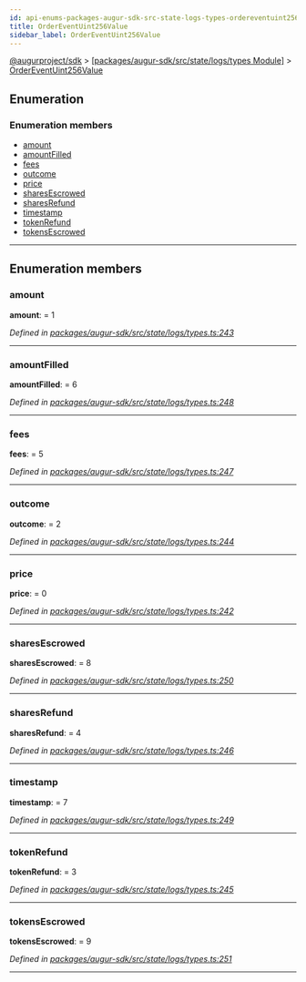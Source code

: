 ```yaml
---
id: api-enums-packages-augur-sdk-src-state-logs-types-ordereventuint256value
title: OrderEventUint256Value
sidebar_label: OrderEventUint256Value
---
```


[@augurproject/sdk](api-readme.md) > [[packages/augur-sdk/src/state/logs/types Module]](api-modules-packages-augur-sdk-src-state-logs-types-module.md) > [OrderEventUint256Value](api-enums-packages-augur-sdk-src-state-logs-types-ordereventuint256value.md)

## Enumeration

### Enumeration members

* [amount](api-enums-packages-augur-sdk-src-state-logs-types-ordereventuint256value.md#amount)
* [amountFilled](api-enums-packages-augur-sdk-src-state-logs-types-ordereventuint256value.md#amountfilled)
* [fees](api-enums-packages-augur-sdk-src-state-logs-types-ordereventuint256value.md#fees)
* [outcome](api-enums-packages-augur-sdk-src-state-logs-types-ordereventuint256value.md#outcome)
* [price](api-enums-packages-augur-sdk-src-state-logs-types-ordereventuint256value.md#price)
* [sharesEscrowed](api-enums-packages-augur-sdk-src-state-logs-types-ordereventuint256value.md#sharesescrowed)
* [sharesRefund](api-enums-packages-augur-sdk-src-state-logs-types-ordereventuint256value.md#sharesrefund)
* [timestamp](api-enums-packages-augur-sdk-src-state-logs-types-ordereventuint256value.md#timestamp)
* [tokenRefund](api-enums-packages-augur-sdk-src-state-logs-types-ordereventuint256value.md#tokenrefund)
* [tokensEscrowed](api-enums-packages-augur-sdk-src-state-logs-types-ordereventuint256value.md#tokensescrowed)

---

## Enumeration members

<a id="amount"></a>

###  amount

**amount**:  = 1

*Defined in [packages/augur-sdk/src/state/logs/types.ts:243](https://github.com/AugurProject/augur/blob/a689f5d0f9/packages/augur-sdk/src/state/logs/types.ts#L243)*

___
<a id="amountfilled"></a>

###  amountFilled

**amountFilled**:  = 6

*Defined in [packages/augur-sdk/src/state/logs/types.ts:248](https://github.com/AugurProject/augur/blob/a689f5d0f9/packages/augur-sdk/src/state/logs/types.ts#L248)*

___
<a id="fees"></a>

###  fees

**fees**:  = 5

*Defined in [packages/augur-sdk/src/state/logs/types.ts:247](https://github.com/AugurProject/augur/blob/a689f5d0f9/packages/augur-sdk/src/state/logs/types.ts#L247)*

___
<a id="outcome"></a>

###  outcome

**outcome**:  = 2

*Defined in [packages/augur-sdk/src/state/logs/types.ts:244](https://github.com/AugurProject/augur/blob/a689f5d0f9/packages/augur-sdk/src/state/logs/types.ts#L244)*

___
<a id="price"></a>

###  price

**price**:  = 0

*Defined in [packages/augur-sdk/src/state/logs/types.ts:242](https://github.com/AugurProject/augur/blob/a689f5d0f9/packages/augur-sdk/src/state/logs/types.ts#L242)*

___
<a id="sharesescrowed"></a>

###  sharesEscrowed

**sharesEscrowed**:  = 8

*Defined in [packages/augur-sdk/src/state/logs/types.ts:250](https://github.com/AugurProject/augur/blob/a689f5d0f9/packages/augur-sdk/src/state/logs/types.ts#L250)*

___
<a id="sharesrefund"></a>

###  sharesRefund

**sharesRefund**:  = 4

*Defined in [packages/augur-sdk/src/state/logs/types.ts:246](https://github.com/AugurProject/augur/blob/a689f5d0f9/packages/augur-sdk/src/state/logs/types.ts#L246)*

___
<a id="timestamp"></a>

###  timestamp

**timestamp**:  = 7

*Defined in [packages/augur-sdk/src/state/logs/types.ts:249](https://github.com/AugurProject/augur/blob/a689f5d0f9/packages/augur-sdk/src/state/logs/types.ts#L249)*

___
<a id="tokenrefund"></a>

###  tokenRefund

**tokenRefund**:  = 3

*Defined in [packages/augur-sdk/src/state/logs/types.ts:245](https://github.com/AugurProject/augur/blob/a689f5d0f9/packages/augur-sdk/src/state/logs/types.ts#L245)*

___
<a id="tokensescrowed"></a>

###  tokensEscrowed

**tokensEscrowed**:  = 9

*Defined in [packages/augur-sdk/src/state/logs/types.ts:251](https://github.com/AugurProject/augur/blob/a689f5d0f9/packages/augur-sdk/src/state/logs/types.ts#L251)*

___

